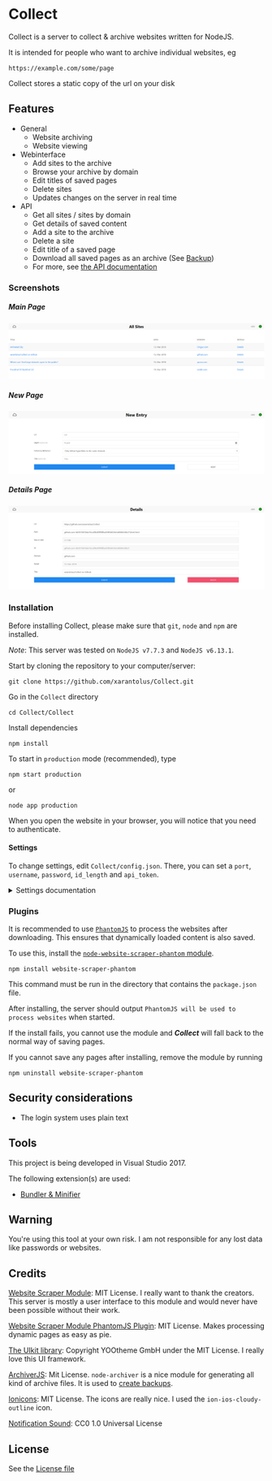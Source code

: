 # Collect
Collect is a server to collect & archive websites written for NodeJS.

It is intended for people who want to archive individual websites, eg

```
https://example.com/some/page
```

Collect stores a static copy of the url on your disk

## Features
   * General
      * Website archiving
      * Website viewing
   * Webinterface
      * Add sites to the archive
      * Browse your archive by domain
      * Edit titles of saved pages
	  * Delete sites
	  * Updates changes on the server in real time
   * API
      * Get all sites / sites by domain
      * Get details of saved content
      * Add a site to the archive
	  * Delete a site
      * Edit title of a saved page
	  * Download all saved pages as an archive (See [Backup](API_doc.md#backup-get))
	  * For more, see [the API documentation](API_doc.md)


### Screenshots

##### Main Page
  ![Main Page Screenshot](github/screenshot-main.png?raw=true)

##### New Page
  ![New Page Screenshot](github/screenshot-new.png?raw=true)

##### Details Page
  ![Details Page Screenshot](github/screenshot-details.png?raw=true)


### Installation
Before installing Collect, please make sure that `git`, `node` and `npm` are installed.

*Note*: This server was tested on `NodeJS v7.7.3` and `NodeJS v6.13.1`.

Start by cloning the repository to your computer/server:
```
git clone https://github.com/xarantolus/Collect.git
```

Go in the `Collect` directory
```
cd Collect/Collect
```

Install dependencies
```
npm install
```

To start in `production` mode (recommended), type
```
npm start production
```
or 
```
node app production
```

When you open the website in your browser, you will notice that you need to authenticate.

#### Settings
To change settings, edit `Collect/config.json`. There, you can set a `port`, `username`, `password`, `id_length` and `api_token`.

<details><summary>Settings documentation</summary>

###### Port
The port the server should listen on. If another program uses this port, the server will not be able to start.

###### Username
The username that should be used to log in.

###### Password
The password for this user. [Please don't use a password you use somewhere else.](#security-considerations)

###### ID length
The length of the ids the server should generate. If you save **a lot** of websites from the same domain (> ~1 million / 16<sup>length</sup>) you should change this number.

###### API token
If you like to play around with the API, you can set an API token. It is implemented so integrating apps like [Workflow](https://workflow.is) is easy.

If you don't want to use the API, it is recommended to set the token to a long random string.
</p></details>
 

### Plugins
It is recommended to use [`PhantomJS`](http://phantomjs.org/) to process the websites after downloading.
This ensures that dynamically loaded content is also saved.


To use this, install the [`node-website-scraper-phantom` module](https://github.com/website-scraper/node-website-scraper-phantom).
```
npm install website-scraper-phantom
```

This command must be run in the directory that contains the `package.json` file.

After installing, the server should output `PhantomJS will be used to process websites` when started.

If the install fails, you cannot use the module and __*Collect*__ will fall back to the normal way of saving pages.

If you cannot save any pages after installing, remove the module by running 
```
npm uninstall website-scraper-phantom
```

## Security considerations
   * The login system uses plain text

## Tools
This project is being developed in Visual Studio 2017.

The following extension(s) are used:
* [Bundler & Minifier](https://marketplace.visualstudio.com/items?itemName=MadsKristensen.BundlerMinifier)

## Warning
You're using this tool at your own risk. I am not responsible for any lost data like passwords or websites.

## Credits
   [Website Scraper Module](https://github.com/website-scraper/node-website-scraper): MIT License. I really want to thank the creators. This server is mostly a user interface to this module and would never have been possible without their work.
   
   [Website Scraper Module PhantomJS Plugin](https://github.com/website-scraper/node-website-scraper-phantom): MIT License. Makes processing dynamic pages as easy as pie.

   [The UIkit library](https://github.com/uikit/uikit): Copyright YOOtheme GmbH under the MIT License. I really love this UI framework.

   [ArchiverJS](https://github.com/archiverjs/node-archiver): Mit License. `node-archiver` is a nice module for generating all kind of archive files. It is used to [create backups](API_doc.md#backup-get).

   [Ionicons](https://github.com/ionic-team/ionicons): MIT License. The icons are really nice. I used the `ion-ios-cloudy-outline` icon.

   [Notification Sound](https://freesound.org/people/philitup321/sounds/204369/): CC0 1.0 Universal License

   
## License
See the [License file](LICENSE)
